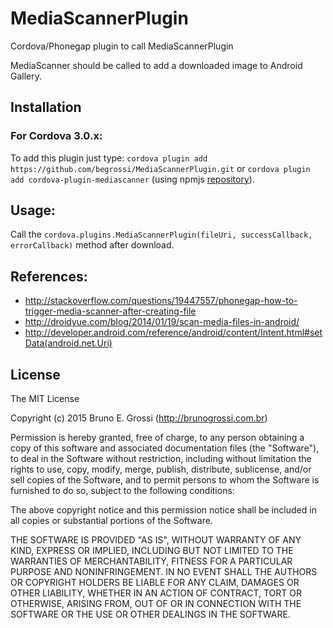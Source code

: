 # MediaScannerPlugin
Cordova/Phonegap plugin to call MediaScannerPlugin

MediaScanner should be called to add a downloaded image to Android Gallery.

Installation
------------

### For Cordova 3.0.x:

To add this plugin just type: `cordova plugin add https://github.com/begrossi/MediaScannerPlugin.git` or
`cordova plugin add cordova-plugin-mediascanner` (using npmjs [repository](https://www.npmjs.com/package/cordova-plugin-mediascanner)).


Usage:
------

Call the `cordova.plugins.MediaScannerPlugin(fileUri, successCallback, errorCallback)` method after download.


References:
-----------
* http://stackoverflow.com/questions/19447557/phonegap-how-to-trigger-media-scanner-after-creating-file
* http://droidyue.com/blog/2014/01/19/scan-media-files-in-android/
* http://developer.android.com/reference/android/content/Intent.html#setData(android.net.Uri)


License
-------

The MIT License

Copyright (c) 2015 Bruno E. Grossi (http://brunogrossi.com.br)

Permission is hereby granted, free of charge, to any person obtaining a copy of this software and associated documentation files (the "Software"), to deal in the Software without restriction, including without limitation the rights to use, copy, modify, merge, publish, distribute, sublicense, and/or sell copies of the Software, and to permit persons to whom the Software is furnished to do so, subject to the following conditions:

The above copyright notice and this permission notice shall be included in all copies or substantial portions of the Software.

THE SOFTWARE IS PROVIDED "AS IS", WITHOUT WARRANTY OF ANY KIND, EXPRESS OR IMPLIED, INCLUDING BUT NOT LIMITED TO THE WARRANTIES OF MERCHANTABILITY, FITNESS FOR A PARTICULAR PURPOSE AND NONINFRINGEMENT. IN NO EVENT SHALL THE AUTHORS OR COPYRIGHT HOLDERS BE LIABLE FOR ANY CLAIM, DAMAGES OR OTHER LIABILITY, WHETHER IN AN ACTION OF CONTRACT, TORT OR OTHERWISE, ARISING FROM, OUT OF OR IN CONNECTION WITH THE SOFTWARE OR THE USE OR OTHER DEALINGS IN THE SOFTWARE.
